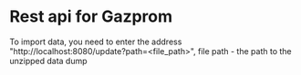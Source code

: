 # Rest api for Gazprom

To import data, you need to enter the address "http://localhost:8080/update?path=<file_path>", file path - the path to the unzipped data dump
